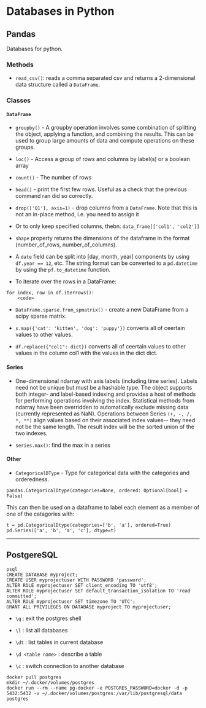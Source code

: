 # Databases in Python

## Pandas

Databases for python.

### Methods

* `read_csv()`: reads a comma separated csv and returns a 2-dimensional data structure called a `DataFrame`.

### Classes

#### `DataFrame`

* `groupby()` - A groupby operation involves some combination of splitting the object, applying a function, and combining the results. This can be used to group large amounts of data and compute operations on these groups.

* `loc()` - Access a group of rows and columns by label(s) or a boolean array

* `count()` - The number of rows

* `head()` - print the first few rows. Useful as a check that the previous command ran did so correctly.

* `drop(['Q1'], axis=1)` - drop columns from a `DataFrame`. Note that this is not an in-place method, i.e. you need to assign it

* Or to only keep specified columns, thebn: `data_frame[['col1', 'col2']]`

* `shape` property returns the dimensions of the dataframe in the format (number_of_rows, number_of_columns).

* A `date` field can be split into [day, month, year] components by using `df.year == 12`, etc. The string format can be converted to a `pd.datetime` by using the `pf.to_datetime` function.

* To iterate over the rows in a DataFrame:

```
for index, row in df.iterrows():
	<code>
```

* `DataFrame.sparse.from_spmatrix()` - create a new DataFrame from a scipy sparse matrix.

* `s.map({'cat': 'kitten', 'dog': 'puppy'})` converts all of ceertain values to other values.

* `df.replace({"col1": dict})` converts all of ceertain values to other values in the column col1 with the values in the dict dict.

#### Series

* One-dimensional ndarray with axis labels (including time series). Labels need not be unique but must be a hashable type. The object supports both integer- and label-based indexing and provides a host of methods for performing operations involving the index. Statistical methods from ndarray have been overridden to automatically exclude  missing data (currently represented as NaN). Operations between Series `(+, -, /, *, **)` align values based on their associated index values-- they need not be the same length. The result index will be the sorted union of the two indexes. 

* `series.max()`: find the max in a series


#### Other

* `CategoricalDType` - Type for categorical data with the categories and orderedness. 

```
pandas.CategoricalDtype(categories=None, ordered: Optional[bool] = False)
```

This can then be used on a dataframe to label each element as a member of one of the catagories with:

```
t = pd.CategoricalDtype(categories=['b', 'a'], ordered=True)
pd.Series(['a', 'b', 'a', 'c'], dtype=t)
```


---


## PostgereSQL

```
psql
CREATE DATABASE myproject;
CREATE USER myprojectuser WITH PASSWORD 'password';
ALTER ROLE myprojectuser SET client_encoding TO 'utf8';
ALTER ROLE myprojectuser SET default_transaction_isolation TO 'read committed';
ALTER ROLE myprojectuser SET timezone TO 'UTC';
GRANT ALL PRIVILEGES ON DATABASE myproject TO myprojectuser;
```

* `\q` : exit the postgres shell

* `\l` : list all databases

* `\dt` : list tables in current database

* `\d <table name>` : describe a table

* `\c` : switch connection to another database

```
docker pull postgres
mkdir ~/.docker/volumes/postgres
docker run --rm --name pg-docker -e POSTGRES_PASSWORD=docker -d -p 5432:5432 -v ~/.docker/volumes/postgres:/var/lib/postgresql/data  postgres
```
